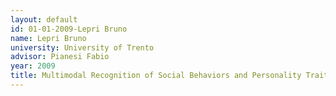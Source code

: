 ```yaml
---
layout: default 
id: 01-01-2009-Lepri Bruno
name: Lepri Bruno
university: University of Trento
advisor: Pianesi Fabio
year: 2009
title: Multimodal Recognition of Social Behaviors and Personality Traits in small group interaction
---
```

